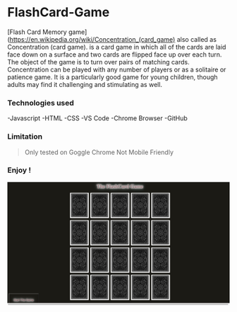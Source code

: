 # FlashCard-Game
[Flash Card Memory game](https://en.wikipedia.org/wiki/Concentration_(card_game) also called as Concentration (card game). is a card game in which all of the cards are laid face down on a surface and two cards are flipped face up over each turn. The object of the game is to turn over pairs of matching cards. Concentration can be played with any number of players or as a solitaire or patience game. It is a particularly good game for young children, though adults may find it challenging and stimulating as well.

### Technologies used
-Javascript
-HTML
-CSS
-VS Code
-Chrome Browser
-GitHub

### Limitation
> Only tested on Goggle Chrome
> Not Mobile Friendly

### Enjoy !
![img](img/FlashCard-Game.png)